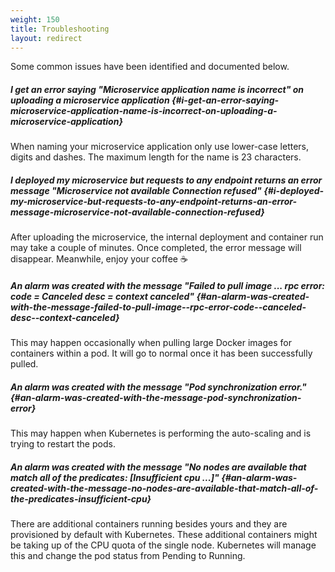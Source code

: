 ```yaml
---
weight: 150
title: Troubleshooting
layout: redirect
---
```


Some common issues have been identified and documented below.

##### I get an error saying "Microservice application name is incorrect" on uploading a microservice application {#i-get-an-error-saying-microservice-application-name-is-incorrect-on-uploading-a-microservice-application}

When naming your microservice application only use lower-case letters, digits and dashes. The maximum length for the name is 23 characters.

##### I deployed my microservice but requests to any endpoint returns an error message "Microservice not available Connection refused" {#i-deployed-my-microservice-but-requests-to-any-endpoint-returns-an-error-message-microservice-not-available-connection-refused}

After uploading the microservice, the internal deployment and container run may take a couple of minutes. Once completed, the error message will disappear. Meanwhile, enjoy your coffee ☕️

##### An alarm was created with the message "Failed to pull image ... rpc error: code = Canceled desc = context canceled" {#an-alarm-was-created-with-the-message-failed-to-pull-image--rpc-error-code--canceled-desc--context-canceled}

This may happen occasionally when pulling large Docker images for containers within a pod. It will go to normal once it has been successfully pulled.

##### An alarm was created with the message "Pod synchronization error." {#an-alarm-was-created-with-the-message-pod-synchronization-error}

This may happen when Kubernetes is performing the auto-scaling and is trying to restart the pods.

##### An alarm was created with the message "No nodes are available that match all of the predicates: [Insufficient cpu ...]" {#an-alarm-was-created-with-the-message-no-nodes-are-available-that-match-all-of-the-predicates-insufficient-cpu}

There are additional containers running besides yours and they are provisioned by default with Kubernetes. These additional containers might be taking up of the CPU quota of the single node. Kubernetes will manage this and change the pod status from Pending to Running.
